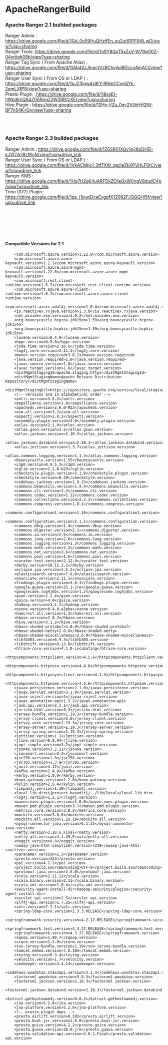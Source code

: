 # ApacheRangerBuild

### Apache Ranger 2.1 builded packages


Ranger Admin : https://drive.google.com/file/d/1Gd_0o59HuQHzlfEn_ou2ut81PF94iLwD/view?usp=sharing
<br/>
Ranger Tools: https://drive.google.com/file/d/1qSY8QoT5xZxV-W79qO0Z-04yrjjgh08b/view?usp=sharing
<br/>
Ranger Tag Sync ( From Apache Atlas) : https://drive.google.com/file/d/1tAb4tUJInqctVzBChvjIujBDccn4mACj/view?usp=sharing
<br/>
Ranger User Sync ( From OS or LDAP ) : https://drive.google.com/file/d/1pJZ3jgw4sIKY-RNmCCveQYk-2emLXfP8/view?usp=sharing
<br/>
Presto Plugin : https://drive.google.com/file/d/1i8sxEt-hWbdkhQA4Z0A9ngZ2W2BB1zXE/view?usp=sharing
<br/>
Hive Plugin : https://drive.google.com/file/d/12Hn-VZu_0qv2VJbHH2NI-BF7n54K-lQy/view?usp=sharing

<br/><br/>


### Apache Ranger 2.3 builded packages

Ranger Admin : https://drive.google.com/file/d/1Z6SR01XQv1q28oDHEl-kJVCVcl9zfKcN/view?usp=drive_link
<br/>
Ranger User Sync ( From OS or LDAP ) : https://drive.google.com/file/d/1VkACMpx1_3tf7XW_gscleZkXPVHLF6tC/view?usp=drive_link
<br/>
Ranger KMS : https://drive.google.com/file/d/1Hq7H2g64uARFDkZO1eGxW0ngV8dudC4p/view?usp=drive_link
<br/>
Trino (377) Plugin : https://drive.google.com/file/d/1qa_j1jxwiDceEygpfX12082FJQGQHl5f/view?usp=drive_link

<br/><br/>



<br/><br/>
#### Compatible Versions for 2.1


    
        <com.microsoft.azure.version>1.22.0</com.microsoft.azure.version>
        <com.microsoft.azure.azure-keyvault.version>1.2.1</com.microsoft.azure.azure-keyvault.version>
        <com.microsoft.azure.azure-mgmt-keyvault.version>1.22.0</com.microsoft.azure.azure-mgmt-keyvault.version>
        <com.microsoft.rest.client-runtime.version>1.6.7</com.microsoft.rest.client-runtime.version>
        <com.microsoft.azure.azure-client-runtime.version>1.6.7</com.microsoft.azure.azure-client-runtime.version>
        <com.microsoft.azure.adal4j.version>1.6.4</com.microsoft.azure.adal4j.version>
        <io.reactivex.rxjava.version>1.3.8</io.reactivex.rxjava.version>
        <net.minidev.asm.version>1.0.2</net.minidev.asm.version>
        <org.bouncycastle.bcprov-jdk15on>1.59</org.bouncycastle.bcprov-jdk15on>
        <org.bouncycastle.bcpkix-jdk15on>1.59</org.bouncycastle.bcpkix-jdk15on>
        <lucene.version>8.4.0</lucene.version>
        <hppc.version>0.8.0</hppc.version>
        <joda.time.version>2.10.6</joda.time.version>
        <log4j.core.version>2.11.1</log4j.core.version>
        <maven.version.required>3.6.2</maven.version.required>
        <java.version.required>1.8</java.version.required>
        <javac.source.version>1.8</javac.source.version>
        <javac.target.version>1.8</javac.target.version>
        <distMgmtStagingId>apache.staging.https</distMgmtStagingId>
        <distMgmtStagingName>Apache Release Distribution Repository</distMgmtStagingName>
        <distMgmtStagingUrl>https://repository.apache.org/service/local/staging/deploy/maven2</distMgmtStagingUrl>
        <!-- versions are in alphabetical order -->
        <antlr.version>3.5.2</antlr.version>
        <aopalliance.version>1.0</aopalliance.version>
        <apacheds.version>2.0.0-M22</apacheds.version>
        <asm.all.version>3.2</asm.all.version>
        <aspectj.version>1.8.2</aspectj.version>
        <assembly.plugin.version>2.6</assembly.plugin.version>
        <atlas.version>2.1.0</atlas.version>
        <atlas.gson.version>2.5</atlas.gson.version>
        <atlas.jackson.version>2.10.3</atlas.jackson.version>
        <atlas.jackson.databind.version>2.10.3</atlas.jackson.databind.version>
        <atlas.jettison.version>1.3.7</atlas.jettison.version>
        <atlas.commons.logging.version>1.1.3</atlas.commons.logging.version>
        <bouncycastle.version>1.55</bouncycastle.version>
        <c3p0.version>0.9.5.3</c3p0.version>
        <cglib.version>2.2.0-b23</cglib.version>
        <checkstyle.plugin.version>3.1.0</checkstyle.plugin.version>
        <checkstyle.version>8.29</checkstyle.version>
        <codehaus.jackson.version>1.9.13</codehaus.jackson.version>
        <commons.beanutils.version>1.9.4</commons.beanutils.version>
        <commons.cli.version>1.2</commons.cli.version>
        <commons.codec.version>1.12</commons.codec.version>
        <commons.collections.version>3.2.2</commons.collections.version>
        <commons.compress.version>1.8.1</commons.compress.version>
        <commons.configuration1.version>1.10</commons.configuration1.version>
        <commons.configuration.version>2.1.1</commons.configuration.version>
        <commons.dbcp.version>1.4</commons.dbcp.version>
        <commons.digester.version>2.1</commons.digester.version>
        <commons.io.version>2.5</commons.io.version>
        <commons.lang.version>2.6</commons.lang.version>
        <commons.logging.version>1.2</commons.logging.version>
        <commons.math.version>2.2</commons.math.version>
        <commons.net.version>3.6</commons.net.version>
        <commons.pool.version>1.6</commons.pool.version>
        <curator.test.version>2.12.0</curator.test.version>
        <derby.version>10.11.1.1</derby.version>
        <eclipse.jpa.version>2.5.2</eclipse.jpa.version>
        <elasticsearch.version>7.6.0</elasticsearch.version>
        <enunciate.version>2.11.1</enunciate.version>
        <findbugs.plugin.version>3.0.3</findbugs.plugin.version>
        <google.guava.version>25.1-jre</google.guava.version>
        <googlecode.log4jdbc.version>1.2</googlecode.log4jdbc.version>
        <gson.version>2.2.4</gson.version>
        <guice.version>4.0</guice.version>
        <hadoop.version>3.1.1</hadoop.version>
        <ozone.version>0.4.0-alpha</ozone.version>
        <hamcrest.all.version>1.3</hamcrest.all.version>
        <hbase.version>2.0.2</hbase.version>
        <hive.version>3.1.2</hive.version>
        <hbase-shaded-protobuf>2.0.0</hbase-shaded-protobuf>
        <hbase-shaded-netty>2.0.0</hbase-shaded-netty>
        <hbase-shaded-miscellaneous>2.0.0</hbase-shaded-miscellaneous>
        <libfb303.version>0.9.3</libfb303.version>
        <libthrift.version>0.13.0</libthrift.version>
        <htrace-core.version>4.1.0-incubating</htrace-core.version>
        <httpcomponents.httpclient.version>4.5.6</httpcomponents.httpclient.version>
        <httpcomponents.httpcore.version>4.4.6</httpcomponents.httpcore.version>
        <httpcomponents.httpasyncclient.version>4.1.3</httpcomponents.httpasyncclient.version>
        <httpcomponents.httpmime.version>4.5.6</httpcomponents.httpmime.version>
        <javax.persistence.version>2.1.0</javax.persistence.version>
        <javax.servlet.version>3.1.0</javax.servlet.version>
        <javax-inject.version>1</javax-inject.version>
        <javax.annotation-api>1.3.2</javax.annotation-api>
        <jaxb.api.version>2.3.1</jaxb.api.version>
        <jericho.html.version>3.3</jericho.html.version>
        <jersey-bundle.version>1.19.3</jersey-bundle.version>
        <jersey-client.version>2.6</jersey-client.version>
        <jersey-core.version>1.19.3</jersey-core.version>
        <jersey-server.version>1.19.3</jersey-server.version>
        <jersey-spring.version>1.19.3</jersey-spring.version>
        <jettison.version>1.1</jettison.version>
        <jline.version>0.9.94</jline.version>
        <jopt-simple.version>3.2</jopt-simple.version>
        <json4s.version>3.2.11</json4s.version>
        <jsonsmart.version>2.3</jsonsmart.version>
        <jsr250.version>1.0</jsr250.version>
        <jsr305.version>1.3.9</jsr305.version>
        <junit.version>4.12</junit.version>
        <kafka.version>2.4.0</kafka.version>
        <kerby.version>1.0.0</kerby.version>
        <knox.gateway.version>1.2.0</knox.gateway.version>
        <kylin.version>2.6.4</kylin.version>
        <libpam4j.version>1.10</libpam4j.version>
        <local.lib.dir>${project.basedir}/../lib/local</local.lib.dir>
        <log4j.version>1.2.17</log4j.version>
        <maven.exec.plugin.version>1.6.0</maven.exec.plugin.version>
        <maven.pmd.plugin.version>3.7</maven.pmd.plugin.version>
        <metrics.core.version>3.0.2</metrics.core.version>
        <mockito.version>3.0.0</mockito.version>
        <mockito.all.version>1.10.19</mockito.all.version>
        <mysql-connector-java.version>5.1.31</mysql-connector-java.version>
        <netty.version>3.10.6.Final</netty.version>
        <netty-all.version>4.1.49.Final</netty-all.version>
        <noggit.version>0.8</noggit.version>
        <owasp-java-html-sanitizer.version>r239</owasp-java-html-sanitizer.version>
        <paranamer.version>2.3</paranamer.version>
        <presto.version>333</presto.version>
        <poi.version>4.1.2</poi.version>
        <project.build.sourceEncoding>UTF-8</project.build.sourceEncoding>
        <protobuf-java.version>2.5.0</protobuf-java.version>
        <scala.version>2.11.12</scala.version>
        <scala.binary.version>2.11</scala.binary.version>
        <scala.xml.version>1.0.4</scala.xml.version>
        <security-agent-install-dir>hadoop-security/plugins</security-agent-install-dir>
        <servlet.api.version>2.5</servlet.api.version>
        <slf4j-api.version>1.7.25</slf4j-api.version>
        <solr.version>7.7.1</solr.version>
        <spring-ldap-core.version>2.3.3.RELEASE</spring-ldap-core.version>
        <springframework.security.version>4.2.17.RELEASE</springframework.security.version>
        <springframework.test.version>4.3.27.RELEASE</springframework.test.version>
        <springframework.version>4.3.27.RELEASE</springframework.version>
        <sqoop.version>1.99.7</sqoop.version>
        <storm.version>1.2.0</storm.version>
        <sun-jersey-bundle.version>1.19</sun-jersey-bundle.version>
        <tomcat.embed.version>7.0.105</tomcat.embed.version>
        <testng.version>6.9.4</testng.version>
        <velocity.version>1.7</velocity.version>
        <zookeeper.version>3.4.14</zookeeper.version>
        <codehaus.woodstox.stax2api.version>3.1.4</codehaus.woodstox.stax2api.version>
        <fasterxml.woodstox.version>5.0.3</fasterxml.woodstox.version>
        <fasterxml.jackson.version>2.10.3</fasterxml.jackson.version>
        <fasterxml.jackson.databind.version>2.10.3</fasterxml.jackson.databind.version>
        <kstruct.gethostname4j.version>0.0.2</kstruct.gethostname4j.version>
        <jna.version>5.2.0</jna.version>
        <jna-platform.version>5.2.0</jna-platform.version>
        <!-- presto plugin deps -->
        <presto.airlift.version>0.192</presto.airlift.version>
        <presto.bval-jsr.version>2.0.0</presto.bval-jsr.version>
        <presto.guice.version>4.2.2</presto.guice.version>
        <presto.guava.version>26.0-jre</presto.guava.version>
        <presto.validation-api.version>2.0.1.Final</presto.validation-api.version>
          
